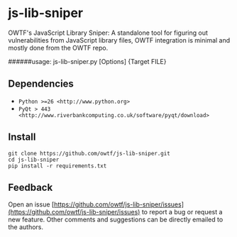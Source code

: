 js-lib-sniper
=============

OWTF's JavaScript Library Sniper: A standalone tool for figuring out vulnerabilities from JavaScript library files, OWTF integration is minimal and mostly done from the OWTF repo.

######usage: js-lib-sniper.py [Options] {Target FILE}

Dependencies
-----------------

  * `Python >=26 <http://www.python.org>`
  * `PyQt > 443 <http://www.riverbankcomputing.co.uk/software/pyqt/download>`

Install
----------------
    git clone https://github.com/owtf/js-lib-sniper.git
    cd js-lib-sniper
    pip install -r requirements.txt

Feedback
-----------------
Open an issue [https://github.com/owtf/js-lib-sniper/issues](https://github.com/owtf/js-lib-sniper/issues) to report a bug or request a new feature. Other comments and suggestions can be directly emailed to the authors.








